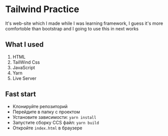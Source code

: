 # Tailwind Practice
 
It's web-site which I made while I was learning framework, I guess it's more comfortoble than bootstrap and I going to use this in next works

## What I used
1. HTML
2. TailWind Css
3. JavaScript
4. Yarn
5. Live Server


## Fast start
- Клонируйте репозиторий
- Перейдите в папку с проектом
- Установите зависимости: `yarn install`
- Запустите сборку СCS файл: `yarn build`
- Откройте `index.html` в браузере
